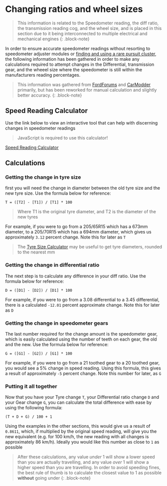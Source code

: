 # Changing ratios and wheel sizes

> This information is related to the Speedometer reading, the diff ratio, the transmission reading cog, and the wheel size, and is placed in this section due to it being interconnected to multiple electrical and mechanical engines
{: .block-note}

In order to ensure accurate speedometer readings without resorting to speedometer adjuster modules or [finding and using a rare pursuit cluster](../../ECUBCM/InstrumentCluster/InstrumentCluster.md#pursuit-cluster---speedometer-calibration), the following information has been gathered in order to make any calculations required to attempt changes in the Differential, transmission gear, and the wheeel size where the speedometer is still within the manufacturers reading percentages.

> This information was gathered from [FordForums](../../Credits.md#sources) and [CarModder](../../Credits.md#sources) primarily, but has been reworked for manual calculation and slightly better accuracy.
{: .block-note}

<div class="printHide">
    <h2>Speed Reading Calculator</h2>
    <p>Use the link below to view an interactive tool that can help with discerning changes in speedometer readings</p>
    <blockquote class="block-note">JavaScript is required to use this calculator!</blockquote>
    <a href="./SpeedReaderCalculator.html">Speed Reading Calculator</a>
</div>

## Calculations

### Getting the change in tyre size

first you will need the change in diameter between the old tyre size and the new tyre size. Use the formula below for reference:

`T = ([T2] - [T1]) / [T1] * 100`
> Where T1 is the original tyre diameter, and T2 is the diameter of the new tyres

For example, if you were to go from a 205/65R15 which has a 673mm diameter, to a 205/70R15 which has a 694mm diameter, which gives us approximately `3.12` percent change. Note this for later as `T`

> The [Tyre Size Calculator](../../Body/WheelTyres/TyreCalculator.html) may be useful to get tyre diameters, rounded to the nearest mm

### Getting the change in differential ratio

The next step is to calculate any difference in your diff ratio. Use the formula below for reference:

`D = ([D1] - [D2]) / [D1] * 100`

For example, if you were to go from a 3.08 differential to a 3.45 differential, there is a calculated `-12.01` percent approximate change. Note this for later as `D`

### Getting the change in speedometer gears

The last number required for the change amount is the speedometer gear, which is easily calculated using the number of teeth on each gear, the old and the new. Use the formula below for reference:

`G = ([G1] - [G2]) / [G1] * 100`

For example, if you were to go from a 21 toothed gear to a 20 toothed gear, you would see a 5% change in speed reading. Using this formula, this gives a result of approximately `-5` percent change. Note this number for later, as `G`

### Putting it all together

Now that you have your Tyre change `T`, your Differential ratio change `D` and your Gear change `G`, you can calculate the total difference with ease by using the following formula:

`(T + D + G) / 100 + 1`

Using the examples in the other sections, this would give us a result of `0.8611`, which, if multiplied by the original speed reading, will give you the new equivalent (e.g. for 100 km/h, the new reading with all changes is approximately 86 km/h). Ideally you would like this number as close to `1` as possible

> After these calculations, any value *under* 1 will show a lower speed than you are actually travelling, and any value *over* 1 will show a higher speed than you are travelling. In order to avoid speeding fines, the best rule of thumb is to calculate the closest value to 1 as possible **without** going under
{: .block-note}